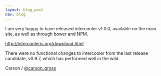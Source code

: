 ```yaml
---
layout: blog_post
nav: blog
---
```


I am very happy to have released intercooler v1.0.0, available on the main site, as well as through bower and NPM.

  <http://intercoolerjs.org/download.html>

There were no functional changes to intercooler from the last release candidate, v0.9.7, which has performed well in the
wild.

Carson / [@carson_gross](https://twitter.com/carson_gross)

